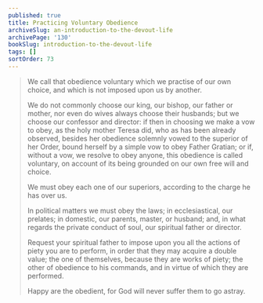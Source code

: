 ```yaml
---
published: true
title: Practicing Voluntary Obedience
archiveSlug: an-introduction-to-the-devout-life
archivePage: '130'
bookSlug: introduction-to-the-devout-life
tags: []
sortOrder: 73
---
```


> We call that obedience voluntary which we practise of our own choice, and which is not imposed upon us by another.
>
> We do not commonly choose our king, our bishop, our father or mother, nor even do wives always choose their husbands; but we choose our confessor and director: if then in choosing we make a vow to obey, as the holy mother Teresa did, who as has been already observed, besides her obedience solemnly vowed to the superior of her Order, bound herself by a simple vow to obey Father Gratian; or if, without a vow, we resolve to obey anyone, this obedience is called voluntary, on account of its being grounded on our own free will and choice.
>
> We must obey each one of our superiors, according to the charge he has over us.
>
> In political matters we must obey the laws; in ecclesiastical, our prelates; in domestic, our parents, master, or husband; and, in what regards the private conduct of soul, our spiritual father or director.
>
> Request your spiritual father to impose upon you all the actions of piety you are to perform, in order that they may acquire a double value; the one of themselves, because they are works of piety; the other of obedience to his commands, and in virtue of which they are performed.
>
> Happy are the obedient, for God will never suffer them to go astray.
